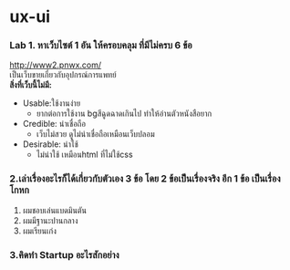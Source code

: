 # ux-ui

### Lab 1. หาเว็บไซต์ 1 อัน ให้ครอบคลุม ที่มีไม่ครบ 6 ข้อ
http://www2.pnwx.com/  
เป็นเว็บขายเกี่ยวกับอุปกรณ์การแพทย์  
**สิ่งที่เว็บนี้ไม่มี:**  
- Usable:ใช้งานง่าย  
  - ยากต่อการใช้งาน bgสีฉูดฉาดเกินไป ทำให้อ่านตัวหนังสือยาก  
- Credible: น่าเชื่อถือ  
  - เว็บไม่สวย ดูไม่น่าเชื่อถือเหมือนเว็บปลอม  
- Desirable: น่าใช้
  - ไม่น่าใช้ เหมือนhtml ที่ไม่ใช้css  
### 2.เล่าเรื่องอะไรก็ได้เกี่ยวกับตัวเอง 3 ข้อ โดย 2 ข้อเป็นเรื่องจริง อีก 1 ข้อ เป็นเรื่องโกหก  
1. ผมชอบเล่นแบดมินตัน  
2. ผมมีฐานะปานกลาง
3. ผมเรียนเก่ง  
### 3.คิดทำ Startup อะไรสักอย่าง

